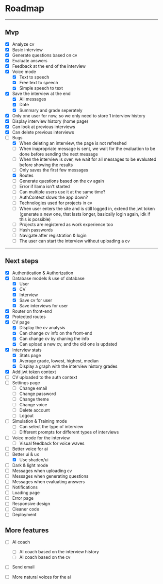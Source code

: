 # Roadmap
---
## Mvp
- [x] Analyze cv
- [x] Basic interview
- [x] Generate questions based on cv
- [x] Evaluate answers
- [x] Feedback at the end of the interview
- [x] Voice mode
    - [x] Text to speech
    - [x] Free text to speech
    - [x] Simple speech to text
- [x] Save the interview at the end
    - [x] All messages
    - [x] Date
    - [x] Summary and grade seperately
- [x] Only one user for now, so we only need to store 1 interview history
- [x] Display interview history (home page)
- [x] Can look at previous interviews
- [x] Can delete previous interviews
- [ ] Bugs
    - [x] When deleting an interview, the page is not refreshed
    - [ ] When inapropriate message is sent, we wait for the evaluation to be done before sending the next message
    - [ ] When the interview is over, we wait for all messages to be evaluated before showing the results
    - [ ] Only saves the first few messages
    - [x] Routes 
    - [ ] Generate questions based on the cv again
    - [ ] Error if llama isn't started
    - [ ] Can multiple users use it at the same time?
    - [ ] AuthContext slows the app down?
    - [ ] Technologies used for projects in cv
    - [ ] When user enters the site and is still logged in, extend the jwt token (generate a new one, that lasts longer, basically login again, idk if this is possible)
    - [ ] Projects are registered as work experience too
    - [ ] Hash passwords
    - [ ] Navigate after registration & login
    - [ ] The user can start the interview without uploading a cv
---
## Next steps

- [x] Authentication & Authorization
- [x] Database models & use of database
    - [x] User
    - [x] CV
    - [x] Interview
    - [x] Save cv for user
    - [x] Save interviews for user
- [x] Router on front-end
- [x] Protected routes
- [x] CV page
    - [x] Display the cv analysis
    - [x] Can change cv info on the front-end
    - [x] Can change cv by chaning the info
    - [x] Can upload a new cv, and the old one is updated
- [x] Interview stats
    - [x] Stats page
    - [x] Average grade, lowest, highest, median
    - [x] Display a graph with the interview history grades
- [x] Add jwt token context 
- [ ] CV uploaded to the auth context
- [ ] Settings page
    - [ ] Change email
    - [ ] Change password
    - [ ] Change theme
    - [ ] Change voice
    - [ ] Delete account
    - [ ] Logout
- [ ] Simulation & Training mode
    - [ ] Can select the type of interview 
    - [ ] Different prompts for different types of interviews

- [ ] Voice mode for the interview
    - [ ] Visual feedback for voice waves
- [ ] Better voice for ai
- [ ] Better ui & ux
    - [x] Use shadcn/ui
- [ ] Dark & light mode
- [ ] Messages when uploading cv
- [ ] Messages when generating questions
- [ ] Messages when evaluating answers
- [ ] Notifications
- [ ] Loading page
- [ ] Error page
- [ ] Responsive design
- [ ] Cleaner code
- [ ] Deployment

## More features
- [ ] AI coach
    - [ ] AI coach based on the interview history
    - [ ] AI coach based on the cv
- [ ] Send email
- [ ] More natural voices for the ai


